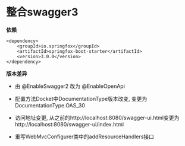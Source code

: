 # 整合swagger3

**依赖**

````
<dependency>
    <groupId>io.springfox</groupId>
    <artifactId>springfox-boot-starter</artifactId>
    <version>3.0.0</version>
</dependency>
````

**版本差异**

- 由 @EnableSwagger2 改为 @EnableOpenApi

- 配置方法Docket中DocumentationType版本改变, 变更为DocumentationType.OAS_30

- 访问地址变更, 从之前的http://localhost:8080/swagger-ui.html变更为http://localhost:8080/swagger-ui/index.html

- 重写WebMvcConfigurer类中的addResourceHandlers接口

